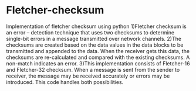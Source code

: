 # Fletcher-checksum
Implementation of fletcher checksum using python
1)Fletcher checksum is an error – detection technique that uses two checksums to determine single-bit errors in a message transmitted over network channels.
2)The checksums are created based on the data values in the data blocks to be transmitted and appended to the data. When the receiver gets this data, the checksums are re-calculated and compared with the existing checksums. A non-match indicates an error.
3)This implementation consists of Fletcher-16 and Fletcher-32 checksum. When a message is sent from the sender to receiver, the message may be received accurately or errors may be introduced. This code handles both possibilities.
